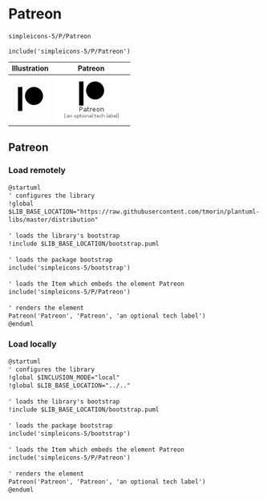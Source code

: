 # Patreon


```text
simpleicons-5/P/Patreon
```

```text
include('simpleicons-5/P/Patreon')
```



| Illustration | Patreon |
| :---: | :---: |
| ![illustration for Illustration](../../simpleicons-5/P/Patreon.png) | ![illustration for Patreon](../../simpleicons-5/P/Patreon.Local.png) |




## Patreon

### Load remotely
```plantuml
@startuml
' configures the library
!global $LIB_BASE_LOCATION="https://raw.githubusercontent.com/tmorin/plantuml-libs/master/distribution"

' loads the library's bootstrap
!include $LIB_BASE_LOCATION/bootstrap.puml

' loads the package bootstrap
include('simpleicons-5/bootstrap')

' loads the Item which embeds the element Patreon
include('simpleicons-5/P/Patreon')

' renders the element
Patreon('Patreon', 'Patreon', 'an optional tech label')
@enduml
```

### Load locally
```plantuml
@startuml
' configures the library
!global $INCLUSION_MODE="local"
!global $LIB_BASE_LOCATION="../.."

' loads the library's bootstrap
!include $LIB_BASE_LOCATION/bootstrap.puml

' loads the package bootstrap
include('simpleicons-5/bootstrap')

' loads the Item which embeds the element Patreon
include('simpleicons-5/P/Patreon')

' renders the element
Patreon('Patreon', 'Patreon', 'an optional tech label')
@enduml
```

